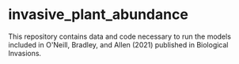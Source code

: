 # invasive_plant_abundance
This repository contains data and code necessary to run the models included in O'Neill, Bradley, and Allen (2021) published in Biological Invasions.
